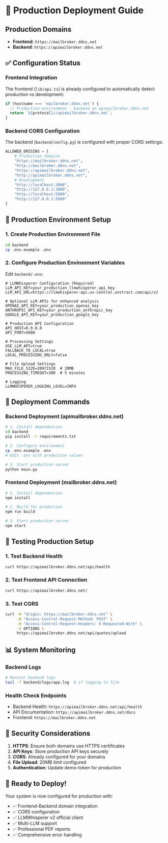 # 🚀 Production Deployment Guide

## Production Domains
- **Frontend**: `https://mailbroker.ddns.net`
- **Backend**: `https://apimailbroker.ddns.net`

## ✅ Configuration Status

### Frontend Integration
The frontend (`lib/api.ts`) is already configured to automatically detect production vs development:

```typescript
if (hostname === 'mailbroker.ddns.net') {
  // Production environment - backend on apimailbroker.ddns.net
  return `${protocol}//apimailbroker.ddns.net`;
}
```

### Backend CORS Configuration
The backend (`backend/config.py`) is configured with proper CORS settings:

```python
ALLOWED_ORIGINS = [
    # Production domains
    "https://mailbroker.ddns.net",
    "http://mailbroker.ddns.net", 
    "https://apimailbroker.ddns.net",
    "http://apimailbroker.ddns.net",
    # Development
    "http://localhost:3000",
    "http://127.0.0.1:3000",
    "http://localhost:5000",
    "http://127.0.0.1:5000"
]
```

## 🔧 Production Environment Setup

### 1. Create Production Environment File
```bash
cd backend
cp .env.example .env
```

### 2. Configure Production Environment Variables
Edit `backend/.env`:

```env
# LLMWhisperer Configuration (Required)
LLM_API_KEY=your_production_llmwhisperer_api_key
LLM_API_URL=https://llmwhisperer-api.us-central.unstract.com/api/v2

# Optional LLM APIs for enhanced analysis
OPENAI_API_KEY=your_production_openai_key
ANTHROPIC_API_KEY=your_production_anthropic_key
GOOGLE_API_KEY=your_production_google_key

# Production API Configuration
API_HOST=0.0.0.0
API_PORT=5000

# Processing Settings
USE_LLM_API=true
FALLBACK_TO_LOCAL=true
LOCAL_PROCESSING_ONLY=false

# File Upload Settings
MAX_FILE_SIZE=20971520  # 20MB
PROCESSING_TIMEOUT=300  # 5 minutes

# Logging
LLMWHISPERER_LOGGING_LEVEL=INFO
```

## 🚀 Deployment Commands

### Backend Deployment (apimailbroker.ddns.net)
```bash
# 1. Install dependencies
cd backend
pip install -r requirements.txt

# 2. Configure environment
cp .env.example .env
# Edit .env with production values

# 3. Start production server
python main.py
```

### Frontend Deployment (mailbroker.ddns.net)
```bash
# 1. Install dependencies
npm install

# 2. Build for production
npm run build

# 3. Start production server
npm start
```

## 🧪 Testing Production Setup

### 1. Test Backend Health
```bash
curl https://apimailbroker.ddns.net/api/health
```

### 2. Test Frontend API Connection
```bash
curl https://apimailbroker.ddns.net/
```

### 3. Test CORS
```bash
curl -H "Origin: https://mailbroker.ddns.net" \
     -H "Access-Control-Request-Method: POST" \
     -H "Access-Control-Request-Headers: X-Requested-With" \
     -X OPTIONS \
     https://apimailbroker.ddns.net/api/quotes/upload
```

## 📊 System Monitoring

### Backend Logs
```bash
# Monitor backend logs
tail -f backend/logs/app.log  # if logging to file
```

### Health Check Endpoints
- Backend Health: `https://apimailbroker.ddns.net/api/health`
- API Documentation: `https://apimailbroker.ddns.net/docs`
- Frontend: `https://mailbroker.ddns.net`

## 🔐 Security Considerations

1. **HTTPS**: Ensure both domains use HTTPS certificates
2. **API Keys**: Store production API keys securely
3. **CORS**: Already configured for your domains
4. **File Upload**: 20MB limit configured
5. **Authentication**: Update demo-token for production

## 🎯 Ready to Deploy!

Your system is now configured for production with:
- ✅ Frontend-Backend domain integration
- ✅ CORS configuration
- ✅ LLMWhisperer v2 official client
- ✅ Multi-LLM support
- ✅ Professional PDF reports
- ✅ Comprehensive error handling 